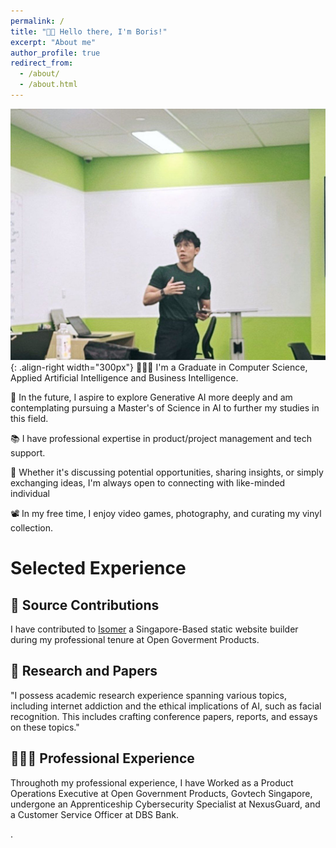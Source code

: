 ```yaml
---
permalink: /
title: "👋🏼 Hello there, I'm Boris!"
excerpt: "About me"
author_profile: true
redirect_from: 
  - /about/
  - /about.html
---
```




![Illustration of combining vision and language modalities](/images/presentation.jpg){: .align-right width="300px"}
👨🏻‍💻 I'm a Graduate in Computer Science, Applied Artificial Intelligence and Business Intelligence.

🔬 In the future, I aspire to explore Generative AI more deeply and am contemplating pursuing a Master's of Science in AI to further my studies in this field.

📚 I have professional expertise in product/project management and tech support.

🤝 Whether it's discussing potential opportunities, sharing insights, or simply exchanging ideas, I'm always open to connecting with like-minded individual

📽️ In my free time, I enjoy video games, photography, and curating my vinyl collection.

# Selected Experience

## 🤖  Source Contributions
I have contributed to [Isomer](https://github.com/isomerpages) a Singapore-Based static website builder during my professional tenure at Open Goverment Products. 

## 📜 Research and Papers
"I possess academic research experience spanning various topics, including internet addiction and the ethical implications of AI, such as facial recognition. This includes crafting conference papers, reports, and essays on these topics."

## 👨🏻‍🔬 Professional Experience

Throughoth my professional experience, I have Worked as a Product Operations Executive at Open Government Products, Govtech Singapore, undergone an Apprenticeship Cybersecurity Specialist at NexusGuard, and a Customer Service Officer at DBS Bank.

<!-- 
## 📚 Teaching and Community Contributions
To further contribute to the Machine Learning community, I have a [YouTube](https://www.youtube.com/@borismeinardus) and [Medium](https://medium.com/@boris.meinardus) channel where I publish educational Machine Learning content
-->
.







